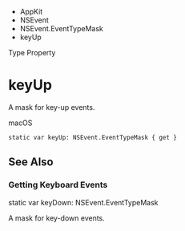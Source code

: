

- AppKit
- NSEvent
- NSEvent.EventTypeMask
-  keyUp 

Type Property

# keyUp

A mask for key-up events.

macOS

``` source
static var keyUp: NSEvent.EventTypeMask { get }
```

## See Also

### Getting Keyboard Events

static var keyDown: NSEvent.EventTypeMask

A mask for key-down events.

